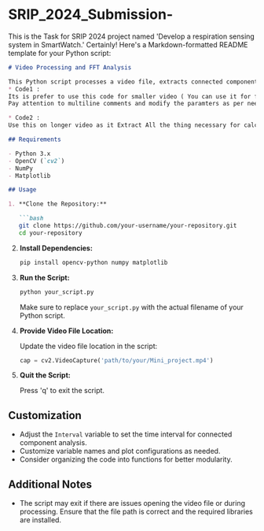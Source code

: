 # SRIP_2024_Submission-
This is the Task for SRIP 2024  project named 'Develop a respiration sensing system in SmartWatch.'
Certainly! Here's a Markdown-formatted README template for your Python script:

```markdown
# Video Processing and FFT Analysis

This Python script processes a video file, extracts connected components at specified intervals, calculates the FFT (Fast Fourier Transform) for each component, and displays the original video, binary image, and marked connected components. Additionally, it generates FFT plots for each connected component.There are 2 codes Code1 and Code2
* Code1 :
Its is prefer to use this code for smaller video ( You can use it for full video but it will take a lot of time )
Pay attention to multiline comments and modify the paramters as per need

* Code2 :
Use this on longer video as it Extract All the thing necessary for calcualting FFT and then separately plot FFT of Desired Time interval

## Requirements

- Python 3.x
- OpenCV (`cv2`)
- NumPy
- Matplotlib

## Usage

1. **Clone the Repository:**

   ```bash
   git clone https://github.com/your-username/your-repository.git
   cd your-repository
   ```

2. **Install Dependencies:**

   ```bash
   pip install opencv-python numpy matplotlib
   ```

3. **Run the Script:**

   ```bash
   python your_script.py
   ```

   Make sure to replace `your_script.py` with the actual filename of your Python script.

4. **Provide Video File Location:**

   Update the video file location in the script:

   ```python
   cap = cv2.VideoCapture('path/to/your/Mini_project.mp4')
   ```

5. **Quit the Script:**

   Press 'q' to exit the script.

## Customization

- Adjust the `Interval` variable to set the time interval for connected component analysis.
- Customize variable names and plot configurations as needed.
- Consider organizing the code into functions for better modularity.

## Additional Notes

- The script may exit if there are issues opening the video file or during processing. Ensure that the file path is correct and the required libraries are installed.


